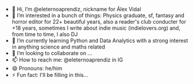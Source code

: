 - 👋 Hi, I’m @eleternoaprendiz, nickname for Álex Vidal
- 👀 I’m interested in a bunch of things: Physics graduate, sf, fantasy and horror editor for 22+ beautiful years, also a reader's club conducter for +18 years, sometimes I write about indie music (indielovers.org) and, from time to time, I also DJ
- 🌱 I’m currently learning Python and Data Analytics with a strong interest in anything science and maths related 
- 💞️ I’m looking to collaborate on ...
- 📫 How to reach me: @eleternoaprendiz in IG
- 😄 Pronouns: he/him
- ⚡ Fun fact: I'll be filling in this...

<!---
eleternoaprendiz/eleternoaprendiz is a ✨ special ✨ repository because its `README.md` (this file) appears on your GitHub profile.
You can click the Preview link to take a look at your changes.
--->
